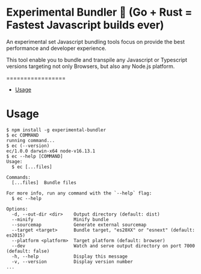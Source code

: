 # Experimental Bundler 🧪 (Go + Rust = Fastest Javascript builds ever)

An experimental set Javascript bundling tools focus on provide the best performance and developer experience.

This tool enable you to bundle and transpile any Javascript or Typescript versions targeting not only Browsers, but also any Node.js platform.

=================

<!-- toc -->
* [Usage](#usage)
<!-- tocstop -->
# Usage
<!-- usage -->
```sh-session
$ npm install -g experimental-bundler
$ ec COMMAND
running command...
$ ec (--version)
ec/1.0.0 darwin-x64 node-v16.13.1
$ ec --help [COMMAND]
Usage:
  $ ec [...files]

Commands:
  [...files]  Bundle files

For more info, run any command with the `--help` flag:
  $ ec --help

Options:
  -d, --out-dir <dir>    Output directory (default: dist)
  --minify               Minify bundle 
  --sourcemap            Generate external sourcemap 
  --target <target>      Bundle target, "es20XX" or "esnext" (default: es2015)
  --platform <platform>  Target platform (default: browser)
  --dev                  Watch and serve output directory on port 7000 (default: false)
  -h, --help             Display this message 
  -v, --version          Display version number 
...
```
<!-- usagestop -->
